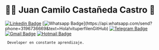 # :man_technologist: Juan Camilo Castañeda Castro 👋


[![Linkedin Badge](https://img.shields.io/badge/-LinkedIn-blue?style=flat-square&logo=Linkedin&logoColor=white&link=https://www.linkedin.com/in/camilo-castro-744b861b2/)](https://www.linkedin.com/in/camilo-castro-744b861b2//)
[![Whatsapp Badge](https://img.shields.io/badge/-Whatsapp-4CA143?style=flat-square&labelColor=4CA143&logo=whatsapp&logoColor=white&link=https://api.whatsapp.com/send?phone=3196736669&text=Olá!)](https://api.whatsapp.com/send?phone=3196736669&text=Hola!vituperfilenGitHub)
[![Telegram Badge](https://img.shields.io/badge/-Telegram-1ca0f1?style=flat-square&labelColor=1ca0f1&logo=telegram&logoColor=white&link=https://t.me/CamiloVP95)](https://t.me/CamiloVP95)
[![Gmail Badge](https://img.shields.io/badge/-Gmail-c14438?style=flat-square&logo=Gmail&logoColor=white&link=mailto:camiloflstudio@gmail.com)](mailto:camiloflstudio@gmail.com)
[![Hotmail Badge](https://img.shields.io/badge/-Hotmail-0078D4?style=flat-square&logo=microsoft-outlook&logoColor=white&link=mailto:juank-astro@hotmail.com)](mailto:juank-astro@hotmail.com)

     Developer en constante aprendizaje.
    


